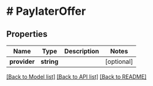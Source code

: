 # # PaylaterOffer

## Properties

Name | Type | Description | Notes
------------ | ------------- | ------------- | -------------
**provider** | **string** |  | [optional]

[[Back to Model list]](../../README.md#models) [[Back to API list]](../../README.md#endpoints) [[Back to README]](../../README.md)
